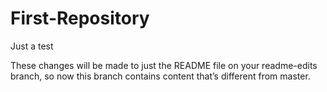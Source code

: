 # First-Repository
Just a test

These changes will be made to just the README file on your readme-edits branch, so now this branch contains content that’s different from master.
